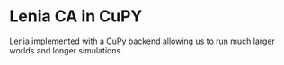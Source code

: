 # Lenia CA in CuPY

Lenia implemented with a CuPy backend allowing us to run much larger worlds and longer simulations.